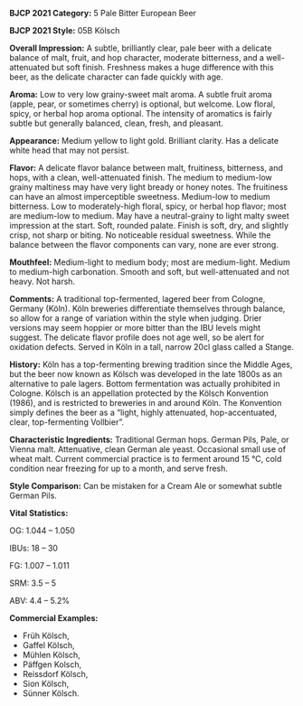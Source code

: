 <b>BJCP 2021 Category:</b> 5 Pale Bitter European Beer

<b>BJCP 2021 Style:</b> 05B Kölsch

<b>Overall Impression:</b> A subtle, brilliantly clear, pale beer
with a delicate balance of malt, fruit, and hop character,
moderate bitterness, and a well-attenuated but soft finish.
Freshness makes a huge difference with this beer, as the
delicate character can fade quickly with age.

<b>Aroma:</b> Low to very low grainy-sweet malt aroma. A subtle
fruit aroma (apple, pear, or sometimes cherry) is optional, but
welcome. Low floral, spicy, or herbal hop aroma optional. The
intensity of aromatics is fairly subtle but generally balanced,
clean, fresh, and pleasant.

<b>Appearance:</b> Medium yellow to light gold. Brilliant clarity.
Has a delicate white head that may not persist.

<b>Flavor:</b> A delicate flavor balance between malt, fruitiness,
bitterness, and hops, with a clean, well-attenuated finish. The
medium to medium-low grainy maltiness may have very light
bready or honey notes. The fruitiness can have an almost
imperceptible sweetness. Medium-low to medium bitterness.
Low to moderately-high floral, spicy, or herbal hop flavor; most
are medium-low to medium. May have a neutral-grainy to light
malty sweet impression at the start. Soft, rounded palate.
Finish is soft, dry, and slightly crisp, not sharp or biting. No
noticeable residual sweetness. While the balance between the
flavor components can vary, none are ever strong.

<b>Mouthfeel:</b> Medium-light to medium body; most are
medium-light. Medium to medium-high carbonation. Smooth
and soft, but well-attenuated and not heavy. Not harsh.

<b>Comments:</b> A traditional top-fermented, lagered beer from
Cologne, Germany (Köln). Köln breweries differentiate
themselves through balance, so allow for a range of variation
within the style when judging. Drier versions may seem
hoppier or more bitter than the IBU levels might suggest. The
delicate flavor profile does not age well, so be alert for
oxidation defects. Served in Köln in a tall, narrow 20cl glass
called a Stange.

<b>History:</b> Köln has a top-fermenting brewing tradition since
the Middle Ages, but the beer now known as Kölsch was
developed in the late 1800s as an alternative to pale lagers.
Bottom fermentation was actually prohibited in Cologne.
Kölsch is an appellation protected by the Kölsch Konvention
(1986), and is restricted to breweries in and around Köln. The
Konvention simply defines the beer as a “light, highly
attenuated, hop-accentuated, clear, top-fermenting Vollbier”.

<b>Characteristic Ingredients:</b> Traditional German hops.
German Pils, Pale, or Vienna malt. Attenuative, clean German
ale yeast. Occasional small use of wheat malt. Current
commercial practice is to ferment around 15 °C, cold condition
near freezing for up to a month, and serve fresh.

<b>Style Comparison:</b> Can be mistaken for a Cream Ale or
somewhat subtle German Pils.

<b>Vital Statistics:</b>

OG: 1.044 – 1.050

IBUs: 18 – 30

FG: 1.007 – 1.011

SRM: 3.5 – 5

ABV: 4.4 – 5.2%

<b>Commercial Examples:</b>
- Früh Kölsch,
- Gaffel Kölsch,
- Mühlen Kölsch,
- Päffgen Kolsch,
- Reissdorf Kölsch,
- Sion Kölsch,
- Sünner Kölsch.
